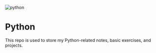 ![python](https://github.com/presleyschumacher/Python/assets/105391626/9a1ea45e-9675-4414-b452-782a6e096dfa)


# Python
This repo is used to store my Python-related notes, basic exercises, and projects.
